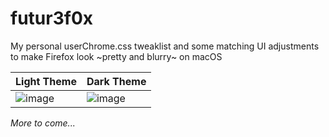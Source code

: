 # futur3f0x
My personal userChrome.css tweaklist and some matching UI adjustments to make Firefox look ~pretty and blurry\~ on macOS  

|Light Theme|Dark Theme|
|---|---|
|![image](https://github.com/Futur3Sn0w/futur3f0x/assets/18166632/25ce25ce-a230-49cc-a131-030c796db69c)|![image](https://github.com/Futur3Sn0w/futur3f0x/assets/18166632/ebbb82a3-cfe5-4bd0-bced-5f7bab827d8e)|

_More to come..._
